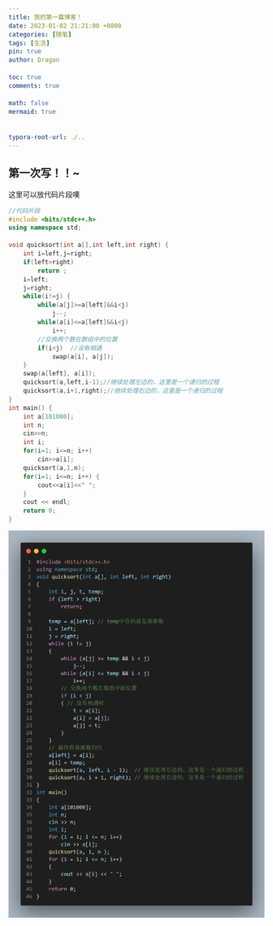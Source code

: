 ```yaml
---
title: 我的第一篇博客！
date: 2023-01-02 21:21:00 +0800
categories: [随笔]
tags: [生活]
pin: true
author: Dragon

toc: true
comments: true

math: false
mermaid: true


typora-root-url: ./..
---
```


## 第一次写！！~


这里可以放代码片段噢
```c++
//代码片段
#include <bits/stdc++.h>
using namespace std;

void quicksort(int a[],int left,int right) {
	int i=left,j=right;
	if(left>right)
		return ;
	i=left;
	j=right;
	while(i!=j) {
		while(a[j]>=a[left]&&i<j)
			j--;
		while(a[i]<=a[left]&&i<j)
			i++;
		//交换两个数在数组中的位置
		if(i<j)  //没有相遇
			swap(a[i], a[j]);
	}
	swap(a[left], a[i]);
	quicksort(a,left,i-1);//继续处理左边的，这里是一个递归的过程
	quicksort(a,i+1,right);//继续处理右边的，这里是一个递归的过程
}
int main() {
	int a[101000];
	int n;
	cin>>n;
	int i;
	for(i=1; i<=n; i++)
		cin>>a[i];
	quicksort(a,1,n);
	for(i=1; i<=n; i++) {
		cout<<a[i]<<" ";
	}
    cout << endl;
    return 0;
}
```

![quicksort](/assets/blog_res/2021-03-30-123.assets/quicksort-1672666618528-2.png)

